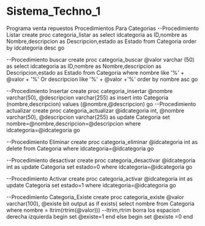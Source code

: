 # Sistema_Techno_1
Programa venta repuestos
Procedimientos Para Categorias
--Procedimiento Listar
create proc categoria_listar
as
select idcategoria as ID,nombre as Nombre,descripcion as Descripcion,estado as Estado
from Categoria
order by idcategoria desc
go

--Procedimiento buscar
create proc categoria_buscar
@valor varchar (50)
as
select idcategoria as ID,nombre as Nombre,descripcion as Descripcion,estado as Estado
from Categoria
where nombre like '%' + @valor + '%' Or descripcion like '%' + @valor +'%'
order by nombre asc
go

--Procedimiento Insertar
create proc categoria_insertar
@nombre varchar(50),
@descripcion varchar(255)
as
insert into Categoria (nombre,descripcion) values (@nombre,@descripcion)
go
--Procedimiento actualizar
create proc categoria_actualizar
@idcategoria int,
@nombre varchar(50),
@descripcion varchar(255)
as
update Categoria set nombre=@nombre,descripcion=@descripcion
where idcategoria=@idcategoria
go

--Procedimiento Eliminar
create proc categoria_eliminar
@idcategoria int
as
delete from Categoria
where idcategoria=@idcategoria
go

--Procedimiento desactivar
create proc categoria_desactivar
@idcategoria int
as
update Categoria set estado=0
where idcategoria=@idcategoria
go

--Procedimiento Activar
create proc categoria_activar
@idcategoria int
as
update Categoria set estado=1
where idcategoria=@idcategoria
go

--Procedimiento Categoria_Existe
create proc categoria_existe
@valor varchar(100),
@existe bit output
as
	if exists( select nombre from Categoria where nombre = ltrim(rtrim(@valor))) --ltrim,rtrim borra los espacion derecha izquierda
		begin
		set @existe=1
		end
	else
		begin
		set @existe =0
		end
